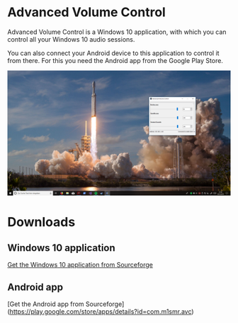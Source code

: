 # Advanced Volume Control
Advanced Volume Control is a Windows 10 application, with which you can control all your Windows 10 audio sessions.

You can also connect your Android device to this application to control it from there. For this you need the Android app from the Google Play Store.

![DesktopApplication](doc/images/DesktopApp.png)

# Downloads

## Windows 10 application

[Get the Windows 10 application from Sourceforge](https://sourceforge.net/projects/windows10volumecontrol/)

## Android app

[Get the Android app from Sourceforge] (https://play.google.com/store/apps/details?id=com.m1smr.avc)